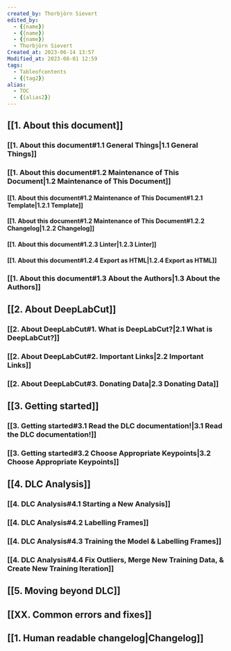 ```yaml
---
created_by: Thorbjörn Sievert
edited_by:
  - {{name}}
  - {{name}}
  - {{name}}
  - Thorbjörn Sievert
Created_at: 2023-06-14 13:57
Modified_at: 2023-08-01 12:59
tags:
  - Tableofcontents
  - {{tag2}}
alias:
  - TOC
  - {{alias2}}
---
```


## [[1. About this document]]

### [[1. About this document#1.1 General Things|1.1 General Things]]

### [[1. About this document#1.2 Maintenance of This Document|1.2 Maintenance of This Document]]

#### [[1. About this document#1.2 Maintenance of This Document#1.2.1 Template|1.2.1 Template]]

#### [[1. About this document#1.2 Maintenance of This Document#1.2.2 Changelog|1.2.2 Changelog]]

#### [[1. About this document#1.2.3 Linter|1.2.3 Linter]]

#### [[1. About this document#1.2.4 Export as HTML|1.2.4 Export as HTML]]

### [[1. About this document#1.3 About the Authors|1.3 About the Authors]]

## [[2. About DeepLabCut]]

### [[2. About DeepLabCut#1. What is DeepLabCut?|2.1 What is DeepLabCut?]]

### [[2. About DeepLabCut#2. Important Links|2.2 Important Links]]

### [[2. About DeepLabCut#3. Donating Data|2.3 Donating Data]]

## [[3. Getting started]]

### [[3. Getting started#3.1 Read the DLC documentation!|3.1 Read the DLC documentation!]]

### [[3. Getting started#3.2 Choose Appropriate Keypoints|3.2 Choose Appropriate Keypoints]]

## [[4. DLC Analysis]]

### [[4. DLC Analysis#4.1 Starting a New Analysis]]

### [[4. DLC Analysis#4.2 Labelling Frames]]

### [[4. DLC Analysis#4.3 Training the Model & Labelling Frames]]

### [[4. DLC Analysis#4.4 Fix Outliers, Merge New Training Data, & Create New Training Iteration]]

## [[5. Moving beyond DLC]]

## [[XX. Common errors and fixes]]

## [[1. Human readable changelog|Changelog]]
